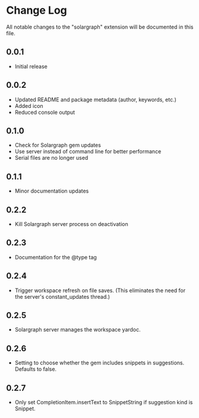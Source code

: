 # Change Log
All notable changes to the "solargraph" extension will be documented in this file.

## 0.0.1
- Initial release

## 0.0.2
- Updated README and package metadata (author, keywords, etc.)
- Added icon
- Reduced console output

## 0.1.0
- Check for Solargraph gem updates
- Use server instead of command line for better performance
- Serial files are no longer used

## 0.1.1
- Minor documentation updates

## 0.2.2
- Kill Solargraph server process on deactivation

## 0.2.3
- Documentation for the @type tag

## 0.2.4
- Trigger workspace refresh on file saves. (This eliminates the need for the server's constant_updates thread.)

## 0.2.5
- Solargraph server manages the workspace yardoc.

## 0.2.6
- Setting to choose whether the gem includes snippets in suggestions. Defaults to false.

## 0.2.7
- Only set CompletionItem.insertText to SnippetString if suggestion kind is Snippet.

